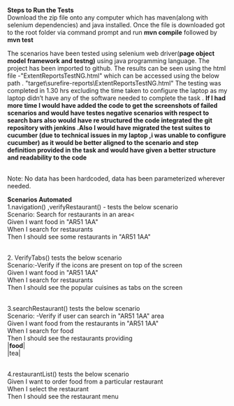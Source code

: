 <b>Steps to Run the Tests</b>
<br>Download the zip file onto any computer which has maven(along with selenium dependencies) and java installed. Once the file is downloaded got to the root folder via command prompt and run <b>mvn compile</b> followed by <b>mvn test</b> 

The scenarios have been tested using selenium web driver(<b>page object model framework and testng)</b> using java programming language.
The project has been imported to github. The results can be seen using the html file -"ExtentReportsTestNG.html" which can be accessed using the below path . 
"target\surefire-reports\ExtentReportsTestNG.html"
The testing was completed in 1.30 hrs excluding the time taken to configure the laptop as my laptop didn’t have any of the software needed to complete the task .
<b>If I had more time I would have added the code to get the screenshots of failed scenarios and would have testes negative scenarios with respect to search bars also would have re structured the code
integrated the git repository with jenkins .Also I would have migrated the test suites to cucumber (due to technical issues in my laptop ,i was unable to configure cucumber) as it would be better aligned to the scenario and step definition provided in the task and would have given  a better structure and readability to the code</b>

<br>Note: No data has been hardcoded, data has been parameterized wherever needed.


<b> Scenarios Automated</b>
<br>1.navigation() ,verifyRestaurant()  - tests the below scenario 
<br>Scenario: Search for restaurants in an area<
  <br>Given I want food in "AR51 1AA"
  <br>When I search for restaurants
  <br>Then I should see some restaurants in "AR51 1AA" </p>
  
 <br>2. VerifyTabs() tests the below scenario 
 <br>Scenario:-Verify if the icons are present on top of the screen
 <br>Given I want food in "AR51 1AA"
 <br>When I search for restaurants
 <br>Then I should see the popular cuisines as tabs on the screen</p>
 
<br>3.searchRestaurant() tests the below scenario 
 <br> Scenario: -Verify if user can search in "AR51 1AA" area
 <br>Given I want food from the restaurants in "AR51 1AA"
 <br>When I search for food
 <br>Then I should see the restaurants providing <food>
  <br>|<b>food</b>|
  <br>|tea| </p>
  
  <br>4.restaurantList() tests the below scenario 
  <br>Given I want to order food from a particular restaurant 
  <br>When I select the restaurant 
  <br>Then I should see the restaurant menu </p>
  
